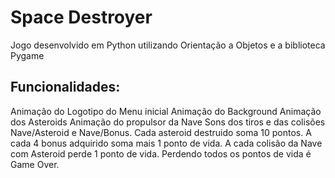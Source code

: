 # Space Destroyer

Jogo desenvolvido em Python utilizando Orientação a Objetos e a biblioteca Pygame

## Funcionalidades:

Animação do Logotipo do Menu inicial
Animação do Background
Animação dos Asteroids
Animação do propulsor da Nave
Sons dos tiros e das colisões Nave/Asteroid e Nave/Bonus.
Cada asteroid destruido soma 10 pontos.
A cada 4 bonus adquirido soma mais 1 ponto de vida.
A cada colisão da Nave com Asteroid perde 1 ponto de vida.
Perdendo todos os pontos de vida é Game Over.

